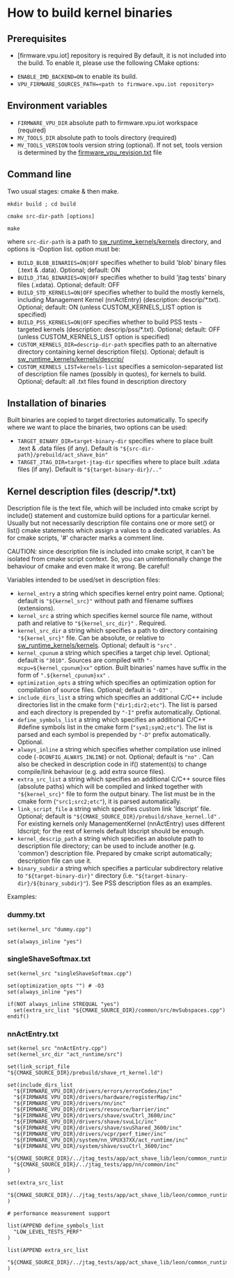 # How to build kernel binaries

## Prerequisites

- [firmware.vpu.iot] repository is required
By default, it is not included into the build. To enable it, please use the following CMake options:

* `ENABLE_IMD_BACKEND=ON` to enable its build.
* `VPU_FIRMWARE_SOURCES_PATH=<path to firmware.vpu.iot repository>`

## Environment variables

- `FIRMWARE_VPU_DIR`
  absolute path to firmware.vpu.iot workspace (required)
- `MV_TOOLS_DIR`
  absolute path to tools directory (required)
- `MV_TOOLS_VERSION`
  tools version string (optional). If not set, tools version is determined by the [firmware_vpu_revision.txt](../firmware_vpu_revision.txt) file

## Command line

Two usual stages: cmake & then make.

```
mkdir build ; cd build

cmake src-dir-path [options]

make
```

where `src-dir-path` is a path to [sw_runtime_kernels/kernels](.) directory, and options is -Doption list.
option must be:

- `BUILD_BLOB_BINARIES=ON|OFF`
  specifies whether to build 'blob' binary files (.text & .data). Optional; default: ON
- `BUILD_JTAG_BINARIES=ON|OFF`
  specifies whether to build 'jtag tests' binary files (.xdata). Optional; default: OFF
- `BUILD_STD_KERNELS=ON|OFF`
  specifies whether to build the mostly kernels, including Management Kernel (nnActEntry) (description: descrip/*.txt). Optional; default: ON (unless CUSTOM_KERNELS_LIST option is specified)
- `BUILD_PSS_KERNELS=ON|OFF`
  specifies whether to build PSS tests - targeted kernels (description: descrip/pss/*.txt). Optional; default: OFF (unless CUSTOM_KERNELS_LIST option is specified)
- `CUSTOM_KERNELS_DIR=descrip-dir-path`
  specifies path to an alternative directory containing kernel description file(s). Optional; default is [sw_runtime_kernels/kernels/descrip/](./descrip/)
- `CUSTOM_KERNELS_LIST=kernels-list`
  specifies a semicolon-separated list of description file names (possibly in quotes), for kernels to build. Optional; default: all .txt files found in description directory

## Installation of binaries

Built binaries are copied to target directories automatically. To specify where we want to place the binaries, two options can be used:

- `TARGET_BINARY_DIR=target-binary-dir`
  specifies where to place built .text & .data files (if any). Default is `"${src-dir-path}/prebuild/act_shave_bin"`
- `TARGET_JTAG_DIR=target-jtag-dir`
  specifies where to place built .xdata files (if any). Default is `"${target-binary-dir}/.."`

## Kernel description files (descrip/*.txt)

Description file is the text file, which will be included into cmake script by include() statement and customize build options for a particular kernel.
Usually but not necessarily description file contains one or more set() or list() cmake statements which assign a values to a dedicated variables.
As for cmake scripts, '#' character marks a comment line.

CAUTION: since description file is included into cmake script, it can't be isolated from cmake script context.
So, you can unintentionally change the behaviour of cmake and even make it wrong. Be careful!

Variables intended to be used/set in description files:

- `kernel_entry`
  a string which specifies kernel entry point name. Optional; default is `"${kernel_src}"` without path and filename suffixes (extensions).
- `kernel_src`
  a string which specifies kernel source file name, without path and relative to `"${kernel_src_dir}"` . Required.
- `kernel_src_dir`
  a string which specifies a path to directory containing `"${kernel_src}"` file.
  Can be absolute, or relative to [sw_runtime_kernels/kernels](.). Optional; default is `"src"` .
- `kernel_cpunum`
  a string which specifies a target chip level. Optional; default is `"3010"`.
  Sources are compiled with `"-mcpu=${kernel_cpunum}xx"` option.
  Built binaries' names have suffix in the form of `".${kernel_cpunum}xx"` .
- `optimization_opts`
  a string which specifies an optimization option for compilation of source files. Optional; default is `"-O3"` .
- `include_dirs_list`
  a string which specifies an additional C/C++ include directories list in the cmake form (`"dir1;dir2;etc"`).
  The list is parsed and each directory is prepended by `"-I"` prefix automatically. Optional.
- `define_symbols_list`
  a string which specifies an additional C/C++ #define symbols list in the cmake form (`"sym1;sym2;etc"`).
  The list is parsed and each symbol is prepended by `"-D"` prefix automatically. Optional.
- `always_inline`
  a string which specifies whether compilation use inlined code (`-DCONFIG_ALWAYS_INLINE`) or not. Optional; default is `"no"` .
  Can also be checked in description code in if() statement(s) to change compile/link behaviour (e.g. add extra source files).
- `extra_src_list`
  a string which specifies an additional C/C++ source files (absolute paths) which will be compiled and linked together with `"${kernel_src}"` file to form the output binary.
  The list must be in the cmake form (`"src1;src2;etc"`), it is parsed automatically.
- `link_script_file`
  a string which specifies custom link 'ldscript' file. Optional; default is `"${CMAKE_SOURCE_DIR}/prebuild/shave_kernel.ld"` .
  For existing kernels only ManagementKernel (nnActEntry) uses different ldscript; for the rest of kernels default ldscript should be enough.
- `kernel_descrip_path`
  a string which specifies an absolute path to description file directory; can be used to include another (e.g. 'common') description file.
  Prepared by cmake script automatically; description file can use it.
- `binary_subdir`
  a string which specifies a particular subdirectory relative to `"${target-binary-dir}"` directory (i.e. `"${target-binary-dir}/${binary_subdir}"`). See PSS description files as an examples.

Examples:

### dummy.txt

```
set(kernel_src "dummy.cpp")

set(always_inline "yes")
```

### singleShaveSoftmax.txt

```
set(kernel_src "singleShaveSoftmax.cpp")

set(optimization_opts "") # -O3
set(always_inline "yes")

if(NOT always_inline STREQUAL "yes")
  set(extra_src_list "${CMAKE_SOURCE_DIR}/common/src/mvSubspaces.cpp")
endif()
```

### nnActEntry.txt

```
set(kernel_src "nnActEntry.cpp")
set(kernel_src_dir "act_runtime/src")

set(link_script_file "${CMAKE_SOURCE_DIR}/prebuild/shave_rt_kernel.ld")

set(include_dirs_list
  "${FIRMWARE_VPU_DIR}/drivers/errors/errorCodes/inc"
  "${FIRMWARE_VPU_DIR}/drivers/hardware/registerMap/inc"
  "${FIRMWARE_VPU_DIR}/drivers/nn/inc"
  "${FIRMWARE_VPU_DIR}/drivers/resource/barrier/inc"
  "${FIRMWARE_VPU_DIR}/drivers/shave/svuCtrl_3600/inc"
  "${FIRMWARE_VPU_DIR}/drivers/shave/svuL1c/inc"
  "${FIRMWARE_VPU_DIR}/drivers/shave/svuShared_3600/inc"
  "${FIRMWARE_VPU_DIR}/drivers/vcpr/perf_timer/inc"
  "${FIRMWARE_VPU_DIR}/system/nn_VPUX37XX/act_runtime/inc"
  "${FIRMWARE_VPU_DIR}/system/shave/svuCtrl_3600/inc"
  "${CMAKE_SOURCE_DIR}/../jtag_tests/app/act_shave_lib/leon/common_runtime/inc"
  "${CMAKE_SOURCE_DIR}/../jtag_tests/app/nn/common/inc"
)

set(extra_src_list
  "${CMAKE_SOURCE_DIR}/../jtag_tests/app/act_shave_lib/leon/common_runtime/src/nn_fifo_manager.cpp"
)

# performance measurement support

list(APPEND define_symbols_list
  "LOW_LEVEL_TESTS_PERF"
)

list(APPEND extra_src_list
  "${CMAKE_SOURCE_DIR}/../jtag_tests/app/act_shave_lib/leon/common_runtime/src/nn_perf_manager.cpp"
)
```
